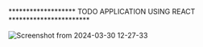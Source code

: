 ******************* TODO APPLICATION USING REACT ***********************













  ![Screenshot from 2024-03-30 12-27-33](https://github.com/its-Saurabh23/TODO/assets/93586145/2c90d6e8-6d28-469c-9e30-40f64d8b33bc)
